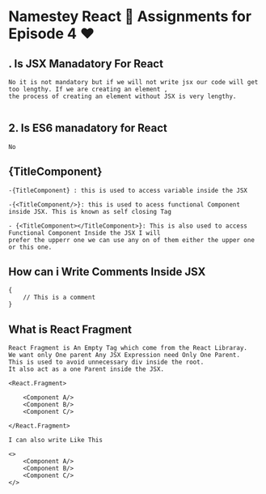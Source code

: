 # Namestey React 💛 Assignments for Episode 4 ❤


## . Is JSX Manadatory For React
```
No it is not mandatory but if we will not write jsx our code will get too lengthy. If we are creating an element , 
the process of creating an element without JSX is very lengthy.


```
## 2. Is ES6 manadatory for React
```
No
```

## {TitleComponent} 
```
-{TitleComponent} : this is used to access variable inside the JSX 

-{<TitleComponent/>}: this is used to acess functional Component inside JSX. This is known as self closing Tag

- {<TitleComponent></TitleComponent>}: This is also used to access Functional Component Inside the JSX I will 
prefer the upperr one we can use any on of them either the upper one or this one.

```

## How can i Write Comments Inside JSX
```
{
    // This is a comment
}
```
## What is React Fragment
```
React Fragment is An Empty Tag which come from the React Libraray. 
We want only One parent Any JSX Expression need Only One Parent.
This is used to avoid unnecessary div inside the root.
It also act as a one Parent inside the JSX.

<React.Fragment>

    <Component A/>
    <Component B/>
    <Component C/>

</React.Fragment>

I can also write Like This 

<>
    <Component A/>
    <Component B/>
    <Component C/> 
</>

```